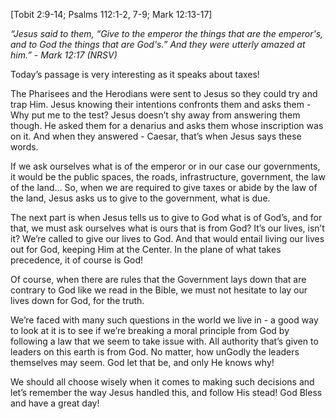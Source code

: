 [Tobit 2:9-14; Psalms 112:1-2, 7-9; Mark 12:13-17]

_“Jesus said to them, “Give to the emperor the things that are the emperor's, and to God the things that are God's.” And they were utterly amazed at him.” - Mark 12:17 (NRSV)_

Today’s passage is very interesting as it speaks about taxes!

The Pharisees and the Herodians were sent to Jesus so they could try and trap Him. Jesus knowing their intentions confronts them and asks them - Why put me to the test? Jesus doesn’t shy away from answering them though. He asked them for a denarius and asks them whose inscription was on it. And when they answered - Caesar, that’s when Jesus says these words.

If we ask ourselves what is of the emperor or in our case our governments, it would be the public spaces, the roads, infrastructure, government, the law of the land… So, when we are required to give taxes or abide by the law of the land, Jesus asks us to give to the government, what is due.

The next part is when Jesus tells us to give to God what is of God’s, and for that, we must ask ourselves what is ours that is from God? It’s our lives, isn’t it? We’re called to give our lives to God. And that would entail living our lives out for God, keeping Him at the Center. In the plane of what takes precedence, it of course is God!

Of course, when there are rules that the Government lays down that are contrary to God like we read in the Bible, we must not hesitate to lay our lives down for God, for the truth.

We’re faced with many such questions in the world we live in - a good way to look at it is to see if we’re breaking a moral principle from God by following a law that we seem to take issue with. All authority that’s given to leaders on this earth is from God. No matter, how unGodly the leaders themselves may seem. God let that be, and only He knows why!

We should all choose wisely when it comes to making such decisions and let’s remember the way Jesus handled this, and follow His stead!
God Bless and have a great day!
